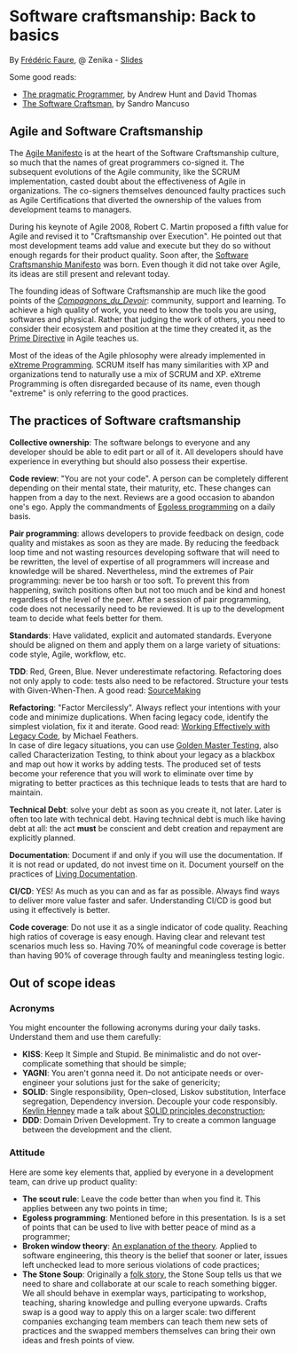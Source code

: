 # Software craftsmanship: Back to basics
By [Frédéric Faure](https://twitter.com/ffaure32/), @ Zenika - [Slides](https://www.slideshare.net/ffaure32/okiwi-software-craftsmanship-back-to-basics)

Some good reads:
- [The pragmatic Programmer](https://www.oreilly.com/library/view/the-pragmatic-programmer/020161622X/), by Andrew Hunt and David Thomas
- [The Software Craftsman](https://www.oreilly.com/library/view/the-software-craftsman/9780134052625/), by Sandro Mancuso

## Agile and Software Craftsmanship

The [Agile Manifesto](https://agilemanifesto.org/) is at the heart of the Software Craftsmanship culture, so much that the names of great programmers co-signed it. The subsequent evolutions of the Agile community, like the SCRUM implementation, casted doubt about the effectiveness of Agile in organizations. The co-signers themselves denounced faulty practices such as Agile Certifications that diverted the ownership of the values from development teams to managers.

During his keynote of Agile 2008, Robert C. Martin proposed a fifth value for Agile and revised it to "Craftsmanship over Execution". He pointed out that most development teams add value and execute but they do so without enough regards for their product quality. Soon after, the [Software Craftsmanship Manifesto](http://manifesto.softwarecraftsmanship.org/) was born. Even though it did not take over Agile, its ideas are still present and relevant today.

The founding ideas of Software Craftsmanship are much like the good points of the *[Compagnons_du_Devoir](https://en.wikipedia.org/wiki/Compagnons_du_Devoir)*: community, support and learning. To achieve a high quality of work, you need to know the tools you are using, softwares and physical. Rather that judging the work of others, you need to consider their ecosystem and position at the time they created it, as the [Prime Directive](http://agileretrospectivewiki.org/index.php?title=The_Prime_Directive) in Agile teaches us.

Most of the ideas of the Agile phlosophy were already implemented in [eXtreme Programming](http://www.extremeprogramming.org/). SCRUM itself has many similarities with XP and organizations tend to naturally use a mix of SCRUM and XP. eXtreme Programming is often disregarded because of its name, even though "extreme" is only referring to the good practices.

## The practices of Software craftsmanship

**Collective ownership**: The software belongs to everyone and any developer should be able to edit part or all of it. All developers should have experience in everything but should also possess their expertise.

**Code review**: "You are not your code". A person can be completely different depending on their mental state, their maturity, etc. These changes can happen from a day to the next. Reviews are a good occasion to abandon one's ego. Apply the commandments of [Egoless programming](https://blog.codinghorror.com/the-ten-commandments-of-egoless-programming/) on a daily basis.

**Pair programming**: allows developers to provide feedback on design, code quality and mistakes as soon as they are made. By reducing the feedback loop time and not wasting resources developing software that will need to be rewritten, the level of expertise of all programmers will increase and knowledge will be shared. Nevertheless, mind the extremes of Pair programming: never be too harsh or too soft. To prevent this from happening, switch positions often but not too much and be kind and honest regardless of the level of the peer. After a session of pair programming, code does not necessarily need to be reviewed. It is up to the development team to decide what feels better for them.

**Standards**: Have validated, explicit and automated standards. Everyone should be aligned on them and apply them on a large variety of situations: code style, Agile, workflow, etc.

**TDD**: Red, Green, Blue. Never underestimate refactoring. Refactoring does not only apply to code: tests also need to be refactored. Structure your tests with Given-When-Then. A good read: [SourceMaking](https://sourcemaking.com/)

**Refactoring**: "Factor Mercilessly". Always reflect your intentions with your code and minimize duplications. When facing legacy code, identify the simplest violation, fix it and iterate. Good read: [Working Effectively with Legacy Code](https://www.oreilly.com/library/view/working-effectively-with/0131177052/), by Michael Feathers.  
In case of dire legacy situations, you can use [Golden Master Testing](https://michaelfeathers.silvrback.com/characterization-testing), also called Characterization Testing, to think about your legacy as a blackbox and map out how it works by adding tests. The produced set of tests become your reference that you will work to eliminate over time by migrating to better practices as this technique leads to tests that are hard to maintain.

**Technical Debt**: solve your debt as soon as you create it, not later. Later is often too late with technical debt. Having technical debt is much like having debt at all: the act **must** be conscient and debt creation and repayment are explicitly planned.

**Documentation**: Document if and only if you will use the documentation. If it is not read or updated, do not invest time on it. Document yourself on the practices of [Living Documentation](https://livingdoco.com/).

**CI/CD**: YES! As much as you can and as far as possible. Always find ways to deliver more value faster and safer. Understanding CI/CD is good but using it effectively is better.

**Code coverage**: Do not use it as a single indicator of code quality. Reaching high ratios of coverage is easy enough. Having clear and relevant test scenarios much less so. Having 70% of meaningful code coverage is better than having 90% of coverage through faulty and meaningless testing logic.

## Out of scope ideas

### Acronyms

You might encounter the following acronyms during your daily tasks. Understand them and use them carefully:
- **KISS**: Keep It Simple and Stupid. Be minimalistic and do not over-complicate something that should be simple;
- **YAGNI**: You aren't gonna need it. Do not anticipate needs or over-engineer your solutions just for the sake of genericity;
- **SOLID**: Single responsibility, Open–closed, Liskov substitution, Interface segregation, Dependency inversion. Decouple your code responsibly. [Kevlin Henney](http://kevlin.eu) made a talk about [SOLID principles deconstruction](https://www.youtube.com/watch?v=tMW08JkFrBA);
- **DDD**: Domain Driven Development. Try to create a common language between the development and the client.

### Attitude

Here are some key elements that, applied by everyone in a development team, can drive up product quality:
- **The scout rule**: Leave the code better than when you find it. This applies between any two points in time;
- **Egoless programming**: Mentioned before in this presentation. Is is a set of points that can be used to live with better peace of mind as a programmer;
- **Broken window theory**: [An explanation of the theory](https://www.britannica.com/topic/broken-windows-theory). Applied to software engineering, this theory is the belief that sooner or later, issues left unchecked lead to more serious violations of code practices;
- **The Stone Soup**: Originally a [folk story](https://en.wikipedia.org/wiki/Stone_Soup), the Stone Soup tells us that we need to share and collaborate at our scale to reach something bigger. We all should behave in exemplar ways, participating to workshop, teaching, sharing knowledge and pulling everyone upwards. Crafts swap is a good way to apply this on a larger scale: two different companies exchanging team members can teach them new sets of practices and the swapped members themselves can bring their own ideas and fresh points of view.
